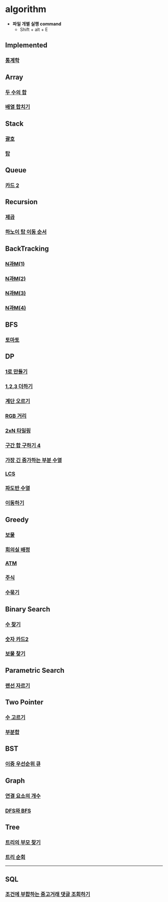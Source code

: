 # algorithm


- **파일 개별 실행 command**
  - Shift + alt + E

<h2>Implemented</h2>

### [통계학](https://github.com/Jeong-Bright/algorithm/blob/main/boj/implemented/2108.cpp)

<h2>Array</h2>
  
### [두 수의 합](https://github.com/Jeong-Bright/algorithm/blob/main/boj/array/3273.cpp)
### [배열 합치기](https://github.com/Jeong-Bright/algorithm/blob/main/boj/array/11728.cpp)

<h2>Stack</h2>

### [괄호](https://github.com/Jeong-Bright/algorithm/blob/main/boj/stack/9012.cpp)
### [탑](https://github.com/Jeong-Bright/algorithm/blob/main/boj/stack/2493.cpp)

<h2>Queue</h2>

### [카드 2](https://github.com/Jeong-Bright/algorithm/blob/main/boj/queue/2164.cpp)

<h2>Recursion</h2>

### [제곱](https://github.com/Jeong-Bright/algorithm/blob/main/boj/recursion/1629.cpp)
### [하노이 탑 이동 순서](https://github.com/Jeong-Bright/algorithm/blob/main/boj/recursion/11729.cpp)

<h2>BackTracking</h2>

### [N과M(1)](https://github.com/Jeong-Bright/algorithm/blob/main/boj/backTracking/15649.cpp)
### [N과M(2)](https://github.com/Jeong-Bright/algorithm/blob/main/boj/backTracking/15650.cpp)
### [N과M(3)](https://github.com/Jeong-Bright/algorithm/blob/main/boj/backTracking/15651.cpp)
### [N과M(4)](https://github.com/Jeong-Bright/algorithm/blob/main/boj/backTracking/15652.cpp)



<h2>BFS</h2>

### [토마토](https://github.com/Jeong-Bright/algorithm/blob/main/boj/bfs/7576.cpp)

<h2>DP</h2>

### [1로 만들기](https://github.com/Jeong-Bright/algorithm/blob/main/boj/dp/1463.cpp)
### [1,2,3 더하기](https://github.com/Jeong-Bright/algorithm/blob/main/boj/dp/9095.cpp)
### [계단 오르기](https://github.com/Jeong-Bright/algorithm/blob/main/boj/dp/2579.cpp)
### [RGB 거리](https://github.com/Jeong-Bright/algorithm/blob/main/boj/dp/1149.cpp)
### [2xN 타일링](https://github.com/Jeong-Bright/algorithm/blob/main/boj/dp/11726.cpp)
### [구간 합 구하기 4](https://github.com/Jeong-Bright/algorithm/blob/main/boj/dp/11659.cpp)
### [가장 긴 증가하는 부분 수열](https://github.com/Jeong-Bright/algorithm/blob/main/boj/dp/11053.cpp)
### [LCS](https://github.com/Jeong-Bright/algorithm/blob/main/boj/dp/9251.cpp)
### [파도반 수열](https://github.com/Jeong-Bright/algorithm/blob/main/boj/dp/9461.cpp)
### [이동하기](https://github.com/Jeong-Bright/algorithm/blob/main/boj/dp/11048.cpp)


<h2>Greedy</h2>

### [보물](https://github.com/Jeong-Bright/algorithm/blob/main/boj/greedy/1026.cpp)
### [회의실 배정](https://github.com/Jeong-Bright/algorithm/blob/main/boj/greedy/1931.cpp)
### [ATM](https://github.com/Jeong-Bright/algorithm/blob/main/boj/greedy/11399.cpp)
### [주식](https://github.com/Jeong-Bright/algorithm/blob/main/boj/greedy/11501.cpp)
### [수묶기](https://github.com/Jeong-Bright/algorithm/blob/main/boj/greedy/1744.cpp)

<h2>Binary Search</h2>

### [수 찾기](https://github.com/Jeong-Bright/algorithm/blob/main/boj/binarySearch/1920.cpp)
### [숫자 카드2](https://github.com/Jeong-Bright/algorithm/blob/main/boj/binarySearch/10816.cpp)
### [보물 찾기](https://github.com/Jeong-Bright/algorithm/blob/main/boj/binarySearch/18870.cpp)

<h2>Parametric Search</h2>

### [랜선 자르기](https://github.com/Jeong-Bright/algorithm/blob/main/boj/parametricSearch/1654.cpp)

<h2>Two Pointer</h2>

### [수 고르기](https://github.com/Jeong-Bright/algorithm/blob/main/boj/twoPointer/2230.cpp)
### [부분합](https://github.com/Jeong-Bright/algorithm/blob/main/boj/twoPointer/1806.cpp)

<h2>BST</h2>

### [이중 우선순위 큐](https://github.com/Jeong-Bright/algorithm/blob/main/boj/binarySearchTree/7662.cpp)

<h2>Graph</h2>

### [연결 요소의 개수](https://github.com/Jeong-Bright/algorithm/blob/main/boj/graph/11724.cpp)
### [DFS와 BFS](https://github.com/Jeong-Bright/algorithm/blob/main/boj/graph/1260.cpp)

<h2>Tree</h2>

### [트리의 부모 찾기](https://github.com/Jeong-Bright/algorithm/blob/main/boj/tree/11725.cpp)
### [트리 순회](https://github.com/Jeong-Bright/algorithm/blob/main/boj/tree/1991.cpp)
***
<h2>SQL</h2>

### [조건에 부합하는 중고거래 댓글 조회하기](https://github.com/Jeong-Bright/algorithm/blob/main/programmers/164673.sql)
